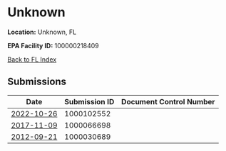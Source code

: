 # Unknown

**Location:** Unknown, FL

**EPA Facility ID:** 100000218409

[Back to FL Index](../../index.md)

## Submissions

| Date | Submission ID | Document Control Number |
|------|--------------|-------------------------|
| [2022-10-26](submissions/1000102552.md) | 1000102552 |  |
| [2017-11-09](submissions/1000066698.md) | 1000066698 |  |
| [2012-09-21](submissions/1000030689.md) | 1000030689 |  |

